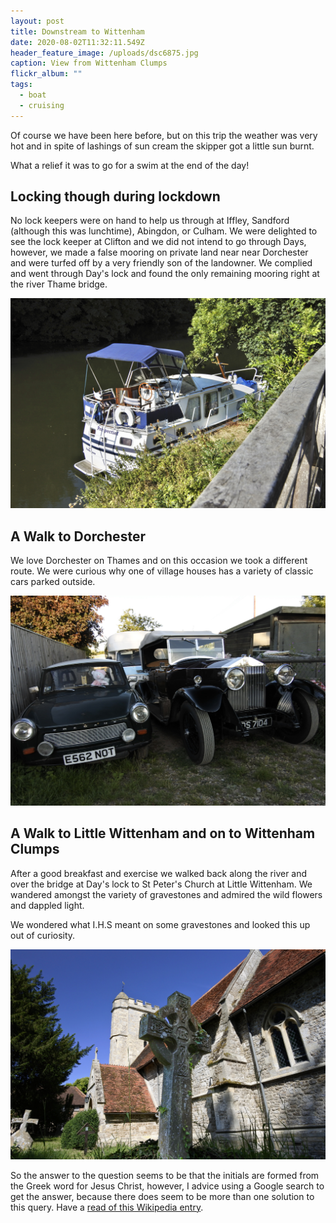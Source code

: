 ```yaml
---
layout: post
title: Downstream to Wittenham
date: 2020-08-02T11:32:11.549Z
header_feature_image: /uploads/dsc6875.jpg
caption: View from Wittenham Clumps
flickr_album: ""
tags:
  - boat
  - cruising
---
```

Of course we have been here before, but on this trip the weather was very hot and in spite of lashings of sun cream the skipper got a little sun burnt.

What a relief it was to go for a swim at the end of the day!

## Locking though during lockdown

No lock keepers were on hand to help us through at Iffley, Sandford (although this was lunchtime), Abingdon, or Culham. We were delighted to see the lock keeper at Clifton and we did not intend to go through Days, however, we made a false mooring on private land near near Dorchester and were turfed off by a very friendly son of the landowner. We complied and went through Day's lock and found the only remaining mooring right at the river Thame bridge.

[![The foot bridge over the Thame river as it enters the Thames](/uploads/dsc6853.jpg)](/uploads/dsc6853.jpg)

## A Walk to Dorchester

We love Dorchester on Thames and on this occasion we took a different route. We were curious why one of village houses has a variety of classic cars parked outside.

[![A Trabant from Germany and a truly British Rolls Royce](/uploads/dsc6843.jpg)](/uploads/dsc6843.jpg)

## A Walk to Little Wittenham and on to Wittenham Clumps

After a good breakfast and exercise we walked back along the river and over the bridge at Day's lock to St Peter's Church at Little Wittenham. We wandered amongst the variety of gravestones and admired the wild flowers and dappled light.

We wondered what I.H.S meant on some gravestones and looked this up out of curiosity.

[![St Peter's Church, Little Wittenham](/uploads/dsc6869.jpg)](/uploads/dsc6869.jpg)

So the answer to the question seems to be that the initials are formed from the Greek word for Jesus Christ, however, I advice using a Google search to get the answer, because there does seem to be more than one solution to this query. Have a [read of this Wikipedia entry](https://simple.wikipedia.org/wiki/Christogram_IHS).
